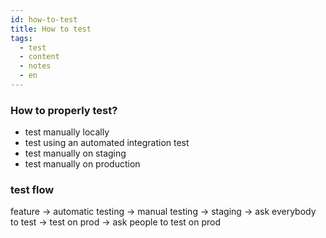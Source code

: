 ```yaml
---
id: how-to-test
title: How to test
tags:
  - test
  - content
  - notes
  - en
---
```


### How to properly test?

- test manually locally
- test using an automated integration test
- test manually on staging
- test manually on production

### test flow

feature → automatic testing → manual testing → staging → ask everybody to test → test on prod → ask people to test on prod